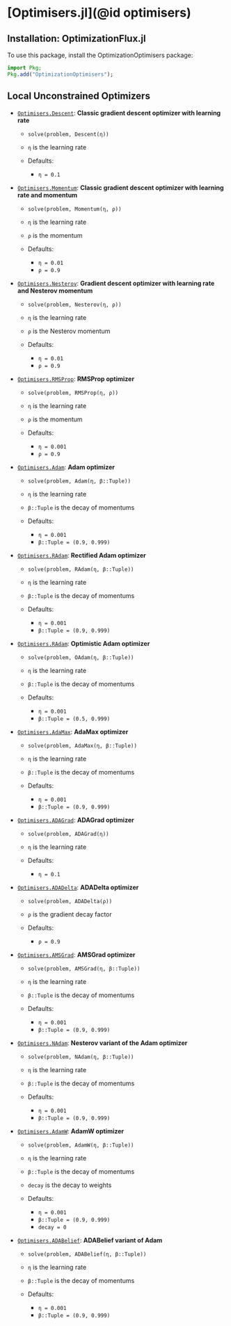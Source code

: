 # [Optimisers.jl](@id optimisers)

## Installation: OptimizationFlux.jl

To use this package, install the OptimizationOptimisers package:

```julia
import Pkg;
Pkg.add("OptimizationOptimisers");
```

## Local Unconstrained Optimizers

  - [`Optimisers.Descent`](https://fluxml.ai/Optimisers.jl/dev/api/#Optimisers.Descent): **Classic gradient descent optimizer with learning rate**
    
      + `solve(problem, Descent(η))`
    
      + `η` is the learning rate
      + Defaults:
        
          * `η = 0.1`

  - [`Optimisers.Momentum`](https://fluxml.ai/Optimisers.jl/dev/api/#Optimisers.Momentum): **Classic gradient descent optimizer with learning rate and momentum**
    
      + `solve(problem, Momentum(η, ρ))`
    
      + `η` is the learning rate
      + `ρ` is the momentum
      + Defaults:
        
          * `η = 0.01`
          * `ρ = 0.9`
  - [`Optimisers.Nesterov`](https://fluxml.ai/Optimisers.jl/dev/api/#Optimisers.Nesterov): **Gradient descent optimizer with learning rate and Nesterov momentum**
    
      + `solve(problem, Nesterov(η, ρ))`
    
      + `η` is the learning rate
      + `ρ` is the Nesterov momentum
      + Defaults:
        
          * `η = 0.01`
          * `ρ = 0.9`
  - [`Optimisers.RMSProp`](https://fluxml.ai/Optimisers.jl/dev/api/#Optimisers.RMSProp): **RMSProp optimizer**
    
      + `solve(problem, RMSProp(η, ρ))`
    
      + `η` is the learning rate
      + `ρ` is the momentum
      + Defaults:
        
          * `η = 0.001`
          * `ρ = 0.9`
  - [`Optimisers.Adam`](https://fluxml.ai/Optimisers.jl/dev/api/#Optimisers.Adam): **Adam optimizer**
    
      + `solve(problem, Adam(η, β::Tuple))`
    
      + `η` is the learning rate
      + `β::Tuple` is the decay of momentums
      + Defaults:
        
          * `η = 0.001`
          * `β::Tuple = (0.9, 0.999)`
  - [`Optimisers.RAdam`](https://fluxml.ai/Optimisers.jl/dev/api/#Optimisers.RAdam): **Rectified Adam optimizer**
    
      + `solve(problem, RAdam(η, β::Tuple))`
    
      + `η` is the learning rate
      + `β::Tuple` is the decay of momentums
      + Defaults:
        
          * `η = 0.001`
          * `β::Tuple = (0.9, 0.999)`
  - [`Optimisers.RAdam`](https://fluxml.ai/Optimisers.jl/dev/api/#Optimisers.OAdam): **Optimistic Adam optimizer**
    
      + `solve(problem, OAdam(η, β::Tuple))`
    
      + `η` is the learning rate
      + `β::Tuple` is the decay of momentums
      + Defaults:
        
          * `η = 0.001`
          * `β::Tuple = (0.5, 0.999)`
  - [`Optimisers.AdaMax`](https://fluxml.ai/Optimisers.jl/dev/api/#Optimisers.AdaMax): **AdaMax optimizer**
    
      + `solve(problem, AdaMax(η, β::Tuple))`
    
      + `η` is the learning rate
      + `β::Tuple` is the decay of momentums
      + Defaults:
        
          * `η = 0.001`
          * `β::Tuple = (0.9, 0.999)`
  - [`Optimisers.ADAGrad`](https://fluxml.ai/Optimisers.jl/dev/api/#Optimisers.ADAGrad): **ADAGrad optimizer**
    
      + `solve(problem, ADAGrad(η))`
    
      + `η` is the learning rate
      + Defaults:
        
          * `η = 0.1`
  - [`Optimisers.ADADelta`](https://fluxml.ai/Optimisers.jl/dev/api/#Optimisers.ADADelta): **ADADelta optimizer**
    
      + `solve(problem, ADADelta(ρ))`
    
      + `ρ` is the gradient decay factor
      + Defaults:
        
          * `ρ = 0.9`
  - [`Optimisers.AMSGrad`](https://fluxml.ai/Optimisers.jl/dev/api/#Optimisers.ADAGrad): **AMSGrad optimizer**
    
      + `solve(problem, AMSGrad(η, β::Tuple))`
    
      + `η` is the learning rate
      + `β::Tuple` is the decay of momentums
      + Defaults:
        
          * `η = 0.001`
          * `β::Tuple = (0.9, 0.999)`
  - [`Optimisers.NAdam`](https://fluxml.ai/Optimisers.jl/dev/api/#Optimisers.NAdam): **Nesterov variant of the Adam optimizer**
    
      + `solve(problem, NAdam(η, β::Tuple))`
    
      + `η` is the learning rate
      + `β::Tuple` is the decay of momentums
      + Defaults:
        
          * `η = 0.001`
          * `β::Tuple = (0.9, 0.999)`
  - [`Optimisers.AdamW`](https://fluxml.ai/Optimisers.jl/dev/api/#Optimisers.AdamW): **AdamW optimizer**
    
      + `solve(problem, AdamW(η, β::Tuple))`
    
      + `η` is the learning rate
      + `β::Tuple` is the decay of momentums
      + `decay` is the decay to weights
      + Defaults:
        
          * `η = 0.001`
          * `β::Tuple = (0.9, 0.999)`
          * `decay = 0`
  - [`Optimisers.ADABelief`](https://fluxml.ai/Optimisers.jl/dev/api/#Optimisers.ADABelief): **ADABelief variant of Adam**
    
      + `solve(problem, ADABelief(η, β::Tuple))`
    
      + `η` is the learning rate
      + `β::Tuple` is the decay of momentums
      + Defaults:
        
          * `η = 0.001`
          * `β::Tuple = (0.9, 0.999)`
